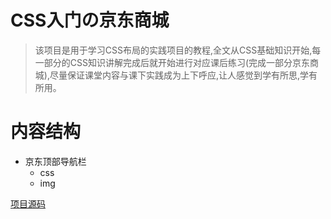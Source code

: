 # CSS入门の京东商城


>该项目是用于学习CSS布局的实践项目的教程,全文从CSS基础知识开始,每一部分的CSS知识讲解完成后就开始进行对应课后练习(完成一部分京东商城),尽量保证课堂内容与课下实践成为上下呼应,让人感觉到学有所思,学有所用。




# 内容结构

* 京东顶部导航栏
    * css
    * img



[项目源码](https://www.github.com/24wings/jingdong.git)
